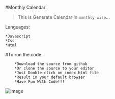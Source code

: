 #Monthly Calendar:

>This is Generate Calendar in `monthly wise`...

Languages:

	*Javascript
	*Css
	*Html

#To run the code:
```
	*Download the source from github
	*Or clone the source to your editor
	*Just Double-click on index.html file
	*Result in your default browser
	*Have Fun With Code!!!
````
![image](https://user-images.githubusercontent.com/88648255/128853923-9a7ef2c7-71f8-433c-9755-8959158e5490.png)
